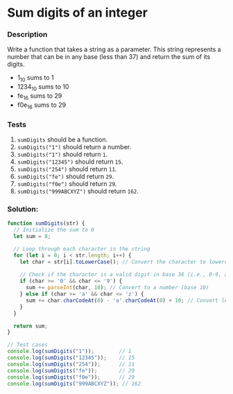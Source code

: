 # Sum digits of an integer

### Description

Write a function that takes a string as a parameter. This string represents a number that can be in any base (less than 37) and return the sum of its digits.

- 1<sub>10</sub> sums to 1
- 1234<sub>10</sub> sums to 10
- fe<sub>16</sub> sums to 29
- f0e<sub>16</sub> sums to 29

### Tests

1. `sumDigits` should be a function.
2. `sumDigits("1")` should return a number.
3. `sumDigits("1")` should return `1`.
4. `sumDigits("12345")` should return `15`.
5. `sumDigits("254")` should return `11`.
6. `sumDigits("fe")` should return `29`.
7. `sumDigits("f0e")` should return `29`.
8. `sumDigits("999ABCXYZ")` should return `162`.

### Solution:

```javascript
function sumDigits(str) {
  // Initialize the sum to 0
  let sum = 0;

  // Loop through each character in the string
  for (let i = 0; i < str.length; i++) {
    let char = str[i].toLowerCase(); // Convert the character to lowercase (since 'A' and 'a' are the same)
    
    // Check if the character is a valid digit in base 36 (i.e., 0-9, a-z)
    if (char >= '0' && char <= '9') {
      sum += parseInt(char, 10); // Convert to a number (base 10)
    } else if (char >= 'a' && char <= 'z') {
      sum += char.charCodeAt(0) - 'a'.charCodeAt(0) + 10; // Convert letter to number (a = 10, b = 11, ..., z = 35)
    }
  }

  return sum;
}

// Test cases
console.log(sumDigits("1"));        // 1
console.log(sumDigits("12345"));    // 15
console.log(sumDigits("254"));      // 11
console.log(sumDigits("fe"));       // 29
console.log(sumDigits("f0e"));      // 29
console.log(sumDigits("999ABCXYZ")); // 162
```